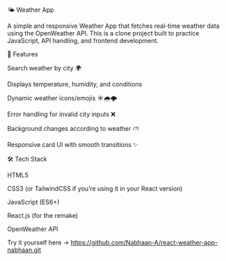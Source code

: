 🌤️ Weather App

A simple and responsive Weather App that fetches real-time weather data using the OpenWeather API.
This is a clone project built to practice JavaScript, API handling, and frontend development.

🚀 Features

Search weather by city 🌍

Displays temperature, humidity, and conditions

Dynamic weather icons/emojis ☀️🌧️🌩️

Error handling for invalid city inputs ❌

Background changes according to weather ⛅

Responsive card UI with smooth transitions ✨

🛠️ Tech Stack

HTML5

CSS3 (or TailwindCSS if you’re using it in your React version)

JavaScript (ES6+)

React.js (for the remake)

OpenWeather API

Try it yourself here -> https://github.com/Nabhaan-A/react-weather-app-nabhaan.git
